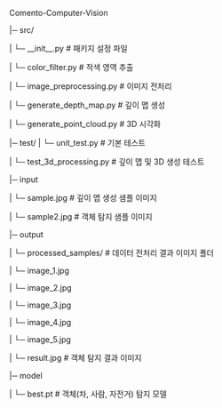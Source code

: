 Comento-Computer-Vision

|─ src/

|	└─ \_\_init\_\_.py					# 패키지 설정 파일

|	└─ color\_filter.py				# 적색 영역 추출

|	└─ image\_preprocessing.py	# 이미지 전처리

|	└─ generate\_depth\_map.py	# 깊이 맵 생성

|	└─ generate\_point\_cloud.py	# 3D 시각화

|─ test/
|	└─ unit\_test.py				# 기본 테스트

|	└─ test\_3d\_processing.py		# 깊이 맵 및 3D 생성 테스트

|─ input

|	└─ sample.jpg				# 깊이 맵 생성 샘플 이미지

|	└─ sample2.jpg				# 객체 탐지 샘플 이미지

|─ output

|	└─ processed\_samples/		# 데이터 전처리 결과 이미지 폴더

|		└─ image\_1.jpg

|		└─ image\_2.jpg

|		└─ image\_3.jpg

|		└─ image\_4.jpg

|		└─ image\_5.jpg

|	└─ result.jpg				# 객체 탐지 결과 이미지

|─ model

|	└─ best.pt					# 객체(차, 사람, 자전거) 탐지 모델



